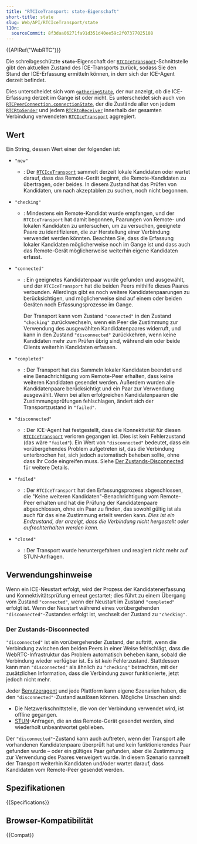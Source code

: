 ```yaml
---
title: "RTCIceTransport: state-Eigenschaft"
short-title: state
slug: Web/API/RTCIceTransport/state
l10n:
  sourceCommit: 8f3daa06271fa91d351d40ee59c2f07377025108
---
```


{{APIRef("WebRTC")}}

Die schreibgeschützte **`state`**-Eigenschaft der [`RTCIceTransport`](/de/docs/Web/API/RTCIceTransport)-Schnittstelle gibt den aktuellen Zustand des ICE-Transports zurück, sodass Sie den Stand der ICE-Erfassung ermitteln können, in dem sich der ICE-Agent derzeit befindet.

Dies unterscheidet sich vom [`gatheringState`](/de/docs/Web/API/RTCIceTransport/gatheringState), der nur anzeigt, ob die ICE-Erfassung derzeit im Gange ist oder nicht. Es unterscheidet sich auch von [`RTCPeerConnection.connectionState`](/de/docs/Web/API/RTCPeerConnection/connectionState), der die Zustände aller von jedem [`RTCRtpSender`](/de/docs/Web/API/RTCRtpSender) und jedem [`RTCRtpReceiver`](/de/docs/Web/API/RTCRtpReceiver) innerhalb der gesamten Verbindung verwendeten [`RTCIceTransport`](/de/docs/Web/API/RTCIceTransport) aggregiert.

## Wert

Ein String, dessen Wert einer der folgenden ist:

- `"new"`
  - : Der [`RTCIceTransport`](/de/docs/Web/API/RTCIceTransport) sammelt derzeit lokale Kandidaten oder wartet darauf, dass das Remote-Gerät beginnt, die Remote-Kandidaten zu übertragen, oder beides. In diesem Zustand hat das Prüfen von Kandidaten, um nach akzeptablen zu suchen, noch nicht begonnen.
- `"checking"`
  - : Mindestens ein Remote-Kandidat wurde empfangen, und der `RTCIceTransport` hat damit begonnen, Paarungen von Remote- und lokalen Kandidaten zu untersuchen, um zu versuchen, geeignete Paare zu identifizieren, die zur Herstellung einer Verbindung verwendet werden könnten. Beachten Sie, dass die Erfassung lokaler Kandidaten möglicherweise noch im Gange ist und dass auch das Remote-Gerät möglicherweise weiterhin eigene Kandidaten erfasst.
- `"connected"`

  - : Ein geeignetes Kandidatenpaar wurde gefunden und ausgewählt, und der `RTCIceTransport` hat die beiden Peers mithilfe dieses Paares verbunden. Allerdings gibt es noch weitere Kandidatenpaarungen zu berücksichtigen, und möglicherweise sind auf einem oder beiden Geräten noch Erfassungsprozesse im Gange.

    Der Transport kann vom Zustand `"connected"` in den Zustand `"checking"` zurückwechseln, wenn ein Peer die Zustimmung zur Verwendung des ausgewählten Kandidatenpaares widerruft, und kann in den Zustand `"disconnected"` zurückkehren, wenn keine Kandidaten mehr zum Prüfen übrig sind, während ein oder beide Clients weiterhin Kandidaten erfassen.

- `"completed"`
  - : Der Transport hat das Sammeln lokaler Kandidaten beendet und eine Benachrichtigung vom Remote-Peer erhalten, dass keine weiteren Kandidaten gesendet werden. Außerdem wurden alle Kandidatenpaare berücksichtigt und ein Paar zur Verwendung ausgewählt. Wenn bei allen erfolgreichen Kandidatenpaaren die Zustimmungsprüfungen fehlschlagen, ändert sich der Transportzustand in `"failed"`.
- `"disconnected"`
  - : Der ICE-Agent hat festgestellt, dass die Konnektivität für diesen [`RTCIceTransport`](/de/docs/Web/API/RTCIceTransport) verloren gegangen ist. Dies ist kein Fehlerzustand (das wäre `"failed"`). Ein Wert von `"disconnected"` bedeutet, dass ein vorübergehendes Problem aufgetreten ist, das die Verbindung unterbrochen hat, sich jedoch automatisch beheben sollte, ohne dass Ihr Code eingreifen muss. Siehe [Der Zustands-Disconnected](#der_zustands-disconnected) für weitere Details.
- `"failed"`
  - : Der `RTCIceTransport` hat den Erfassungsprozess abgeschlossen, die "Keine weiteren Kandidaten"-Benachrichtigung vom Remote-Peer erhalten und hat die Prüfung der Kandidatenpaare abgeschlossen, ohne ein Paar zu finden, das sowohl gültig ist als auch für das eine Zustimmung erteilt werden kann. _Dies ist ein Endzustand, der anzeigt, dass die Verbindung nicht hergestellt oder aufrechterhalten werden kann._
- `"closed"`
  - : Der Transport wurde heruntergefahren und reagiert nicht mehr auf STUN-Anfragen.

## Verwendungshinweise

Wenn ein ICE-Neustart erfolgt, wird der Prozess der Kandidatenerfassung und Konnektivitätsprüfung erneut gestartet; dies führt zu einem Übergang vom Zustand `"connected"`, wenn der Neustart im Zustand `"completed"` erfolgt ist. Wenn der Neustart während eines vorübergehenden `"disconnected"`-Zustandes erfolgt ist, wechselt der Zustand zu `"checking"`.

### Der Zustands-Disconnected

`"disconnected"` ist ein vorübergehender Zustand, der auftritt, wenn die Verbindung zwischen den beiden Peers in einer Weise fehlschlägt, dass die WebRTC-Infrastruktur das Problem automatisch beheben kann, sobald die Verbindung wieder verfügbar ist. Es ist _kein_ Fehlerzustand. Stattdessen kann man `"disconnected"` als ähnlich zu `"checking"` betrachten, mit der zusätzlichen Information, dass die Verbindung zuvor funktionierte, jetzt jedoch nicht mehr.

Jeder [Benutzeragent](/de/docs/Glossary/user_agent) und jede Plattform kann eigene Szenarien haben, die den `"disconnected"`-Zustand auslösen können. Mögliche Ursachen sind:

- Die Netzwerkschnittstelle, die von der Verbindung verwendet wird, ist offline gegangen.
- [STUN](/de/docs/Glossary/STUN)-Anfragen, die an das Remote-Gerät gesendet werden, sind wiederholt unbeantwortet geblieben.

Der `"disconnected"`-Zustand kann auch auftreten, wenn der Transport alle vorhandenen Kandidatenpaare überprüft hat und kein funktionierendes Paar gefunden wurde – oder ein gültiges Paar gefunden, aber die Zustimmung zur Verwendung des Paares verweigert wurde. In diesem Szenario sammelt der Transport weiterhin Kandidaten und/oder wartet darauf, dass Kandidaten vom Remote-Peer gesendet werden.

## Spezifikationen

{{Specifications}}

## Browser-Kompatibilität

{{Compat}}
